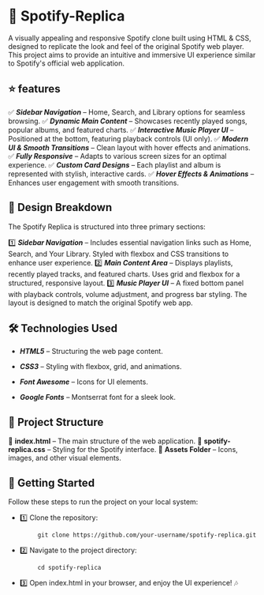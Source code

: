 # 🎵 Spotify-Replica
A visually appealing and responsive Spotify clone built using HTML & CSS, designed to replicate the look and feel of the original Spotify web player.<br/>
This project aims to provide an intuitive and immersive UI experience similar to Spotify's official web application.

## ⭐ features

✅ _**Sidebar Navigation**_ – Home, Search, and Library options for seamless browsing.
✅ _**Dynamic Main Content**_ – Showcases recently played songs, popular albums, and featured charts.
✅ _**Interactive Music Player UI**_ – Positioned at the bottom, featuring playback controls (UI only).
✅ _**Modern UI & Smooth Transitions**_ – Clean layout with hover effects and animations.
✅ _**Fully Responsive**_ – Adapts to various screen sizes for an optimal experience.
✅ _**Custom Card Designs**_ – Each playlist and album is represented with stylish, interactive cards.
✅ _**Hover Effects & Animations**_ – Enhances user engagement with smooth transitions.

## 🎨 Design Breakdown

The Spotify Replica is structured into three primary sections:

1️⃣ _**Sidebar Navigation**_ – Includes essential navigation links such as Home, Search, and Your Library. Styled with flexbox and CSS transitions to enhance user experience.
2️⃣ _**Main Content Area**_ – Displays playlists, recently played tracks, and featured charts. Uses grid and flexbox for a structured, responsive layout.
3️⃣ _**Music Player UI**_ – A fixed bottom panel with playback controls, volume adjustment, and progress bar styling. The layout is designed to match the original Spotify web app.

## 🛠️ Technologies Used

- _**HTML5**_ – Structuring the web page content.

- _**CSS3**_ – Styling with flexbox, grid, and animations.

- _**Font Awesome**_ – Icons for UI elements.

- _**Google Fonts**_ – Montserrat font for a sleek look.

## 📂 Project Structure

 📁 **index.html** – The main structure of the web application.
 📁 **spotify-replica.css** – Styling for the Spotify interface.
 📁 **Assets Folder** – Icons, images, and other visual elements.

## 🚀 Getting Started

Follow these steps to run the project on your local system:

- 1️⃣ Clone the repository:

           git clone https://github.com/your-username/spotify-replica.git

- 2️⃣ Navigate to the project directory:

           cd spotify-replica

- 3️⃣ Open index.html in your browser, and enjoy the UI experience! 🎶

